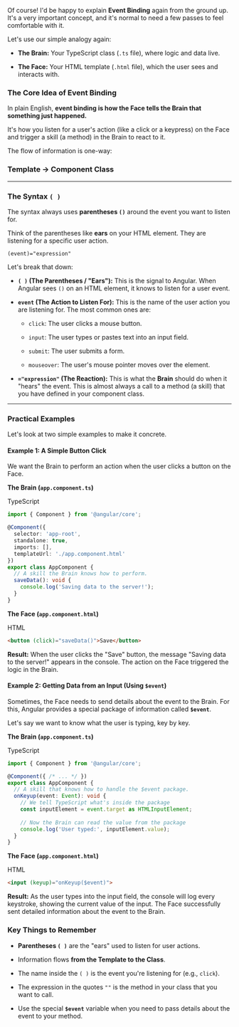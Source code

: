 Of course! I'd be happy to explain **Event Binding** again from the ground up. It's a very important concept, and it's normal to need a few passes to feel comfortable with it.

Let's use our simple analogy again:

- **The Brain:** Your TypeScript class (`.ts` file), where logic and data live.
    
- **The Face:** Your HTML template (`.html` file), which the user sees and interacts with.
    

### The Core Idea of Event Binding

In plain English, **event binding is how the Face tells the Brain that something just happened.**

It's how you listen for a user's action (like a click or a keypress) on the Face and trigger a skill (a method) in the Brain to react to it.

The flow of information is one-way:

### Template -> Component Class

---

### The Syntax `( )`

The syntax always uses **parentheses `()`** around the event you want to listen for.

Think of the parentheses like **ears** on your HTML element. They are listening for a specific user action.

`(event)="expression"`

Let's break that down:

- **`( )` (The Parentheses / "Ears"):** This is the signal to Angular. When Angular sees `()` on an HTML element, it knows to listen for a user event.
    
- **`event` (The Action to Listen For):** This is the name of the user action you are listening for. The most common ones are:
    
    - `click`: The user clicks a mouse button.
        
    - `input`: The user types or pastes text into an input field.
        
    - `submit`: The user submits a form.
        
    - `mouseover`: The user's mouse pointer moves over the element.
        
- **`="expression"` (The Reaction):** This is what the **Brain** should do when it "hears" the event. This is almost always a call to a method (a skill) that you have defined in your component class.
    

---

### Practical Examples

Let's look at two simple examples to make it concrete.

#### Example 1: A Simple Button Click

We want the Brain to perform an action when the user clicks a button on the Face.

**The Brain (`app.component.ts`)**

TypeScript

```TypeScript
import { Component } from '@angular/core';

@Component({
  selector: 'app-root',
  standalone: true,
  imports: [],
  templateUrl: './app.component.html'
})
export class AppComponent {
  // A skill the Brain knows how to perform.
  saveData(): void {
    console.log('Saving data to the server!');
  }
}
```

**The Face (`app.component.html`)**

HTML

```HTML
<button (click)="saveData()">Save</button>
```

**Result:** When the user clicks the "Save" button, the message "Saving data to the server!" appears in the console. The action on the Face triggered the logic in the Brain.

#### Example 2: Getting Data from an Input (Using `$event`)

Sometimes, the Face needs to send details about the event to the Brain. For this, Angular provides a special package of information called **`$event`**.

Let's say we want to know what the user is typing, key by key.

**The Brain (`app.component.ts`)**

TypeScript

```TypeScript
import { Component } from '@angular/core';

@Component({ /* ... */ })
export class AppComponent {
  // A skill that knows how to handle the $event package.
  onKeyup(event: Event): void {
    // We tell TypeScript what's inside the package
    const inputElement = event.target as HTMLInputElement;
    
    // Now the Brain can read the value from the package
    console.log('User typed:', inputElement.value);
  }
}
```

**The Face (`app.component.html`)**

HTML

```HTML
<input (keyup)="onKeyup($event)">
```

**Result:** As the user types into the input field, the console will log every keystroke, showing the current value of the input. The Face successfully sent detailed information about the event to the Brain.

### Key Things to Remember

- **Parentheses `( )`** are the "ears" used to listen for user actions.
    
- Information flows **from the Template to the Class**.
    
- The name inside the `( )` is the event you're listening for (e.g., `click`).
    
- The expression in the quotes `""` is the method in your class that you want to call.
    
- Use the special **`$event`** variable when you need to pass details about the event to your method.